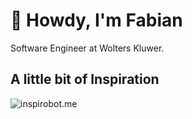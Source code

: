 # 👋 Howdy, I'm Fabian

Software Engineer at Wolters Kluwer.

## A little bit of Inspiration

![inspirobot.me](https://generated.inspirobot.me/a/RMPD4NV0PO.jpg)
